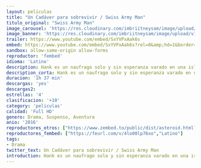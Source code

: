 ```yaml
---
layout: peliculas
title: "Un Cadáver para sobrevivir / Swiss Army Man"
titulo_original: "Swiss Army Man"
image_carousel: 'https://res.cloudinary.com/imbriitneysam/image/upload/v1545356903/army-poster-min.jpg'
image_banner: 'https://res.cloudinary.com/imbriitneysam/image/upload/v1545356904/swiss-banner-min.jpg'
trailer: https://www.youtube.com/embed/SxYVPxAak6s
embed: https://www.youtube.com/embed/SxYVPxAak6s?rel=0&amp;hd=1&border=0&wmode=opaque&enablejsapi=1&modestbranding=1&controls=1&showinfo=1
sandbox: allow-same-origin allow-forms
reproductor: 'fembed'
idioma: 'Latino'
description: Hank es un naufrago solo y sin esperanza varado en una isla desierta hasta que descubre a Many un misterioso cadaver a la orilla de la playa que aparentemente tiene poderes especiales y que podria ser la clave para sobrevivire. Hank entabla una amistad con Manny enseandole el significado de la vida, demostrandole que aunque esté muerto vale la pena vivir, los dos amigos se embarcan en una gran aventura para tratar de salir de esa isla desierta.
description_corta: Hank es un naufrago solo y sin esperanza varado en una isla desierta hasta que descubre a Many un misterioso cadaver a la orilla de la playa que aparentemente tiene poderes especiales y que podria ser la clave para sobrevivire. Hank...
duracion: '1h 37 min'
descargas: 'yes'
descargas2:
estrellas: '4'
clasificacion: '+10'
category: 'peliculas'
calidad: 'Full HD'
genero: Drama, Suspenso, Aventura
anio: '2016'
reproductores_otros: ["https://www.zembed.to/public/dist/asteroid.html?id=da67f99b7ec26f843e4fa6d5c43ef5d2&title=Swiss%20Army%20Man","Latino","https://movcloud.net/embed/uo-CaUVLjMGN","Latino"]
reproductores_fembed: ["https://feurl.com/v/4lo00lp76xo","Latino"]
tags:
- Drama
twitter_text: Un Cadáver para sobrevivir / Swiss Army Man
introduction: Hank es un naufrago solo y sin esperanza varado en una isla desierta hasta que descubre a Many un misterioso cadaver a la orilla de la playa que aparentemente tiene poderes especiales y que podria ser la clave para sobrevivire. Hank...
---
```



 







